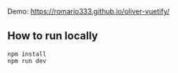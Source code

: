 Demo: https://romario333.github.io/oliver-vuetify/

## How to run locally

```
npm install
npm run dev
```
